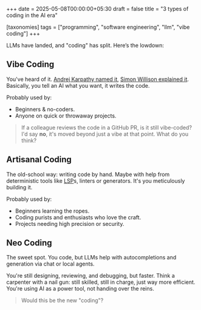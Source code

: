 +++
date = 2025-05-08T00:00:00+05:30
draft = false
title = "3 types of coding in the AI era"

[taxonomies]
tags = ["programming", "software engineering", "llm", "vibe coding"]
+++

LLMs have landed, and "coding" has split. Here’s the lowdown:

## Vibe Coding

You've heard of it. [Andrej Karpathy named it](https://twitter.com/karpathy/status/1886192184808149383), [Simon Willison explained it](https://simonwillison.net/2025/Mar/19/vibe-coding/). Basically, you tell an AI what you want, it writes the code.

Probably used by:

* Beginners & no-coders.
* Anyone on quick or throwaway projects.

> If a colleague reviews the code in a GitHub PR, is it still vibe-coded? I'd say **no**, it's moved beyond just a vibe at that point. What do you think?

## Artisanal Coding

The old-school way: writing code by hand. Maybe with help from deterministic tools like [LSP](https://en.wikipedia.org/wiki/Language_Server_Protocol)s, linters or generators. It's you meticulously building it.

Probably used by:

* Beginners learning the ropes.
* Coding purists and enthusiasts who love the craft.
* Projects needing high precision or security.

## Neo Coding

The sweet spot. You code, but LLMs help with autocompletions and generation via chat or local agents.

You're still designing, reviewing, and debugging, but faster. Think a carpenter with a nail gun: still skilled, still in charge, just way more efficient. You're using AI as a power tool, not handing over the reins.

> Would this be the new "coding"?
